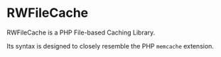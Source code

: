 # RWFileCache

RWFileCache is a PHP File-based Caching Library.

Its syntax is designed to closely resemble the PHP `memcache` extension.
